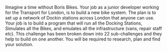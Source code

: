 IImagine a time without Boris Bikes. Your job as a junior developer working for the Transport for London, is to build a new bike system. The plan is to set up a network of Dockin stations across London that anyone can use. Your job is to build a program that will run all the Docking Stations, Simulates all the Bikes, and emulates all the infrastructure (vans, repair staff etc). This challenge has been broken down into 22 sub-challenges and they help to build on one another. You will be required to research, plan and find your solution.
